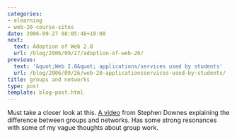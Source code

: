 ```yaml
---
categories:
- elearning
- web-20-course-sites
date: 2006-09-27 08:05:48+10:00
next:
  text: Adoption of Web 2.0
  url: /blog/2006/09/27/adoption-of-web-20/
previous:
  text: '&quot;Web 2.0&quot; applications/services used by students'
  url: /blog/2006/09/26/web-20-applicationsservices-used-by-students/
title: groups and networks
type: post
template: blog-post.html
---
```

Must take a closer look at this. [A video](http://video.google.com/videoplay?docid=-4126240905912531540&hl=en) from Stephen Downes explaining the difference between groups and networks. Has some strong resonances with some of my vague thoughts about group work.